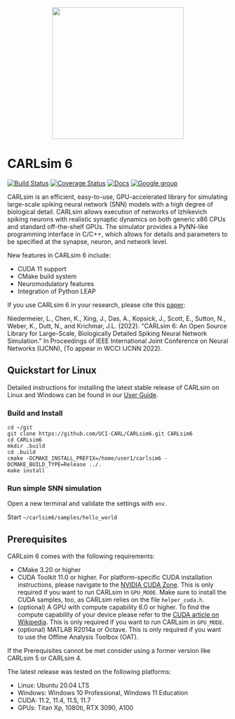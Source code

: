 <!--![](https://sites.socsci.uci.edu/~jkrichma/.Colored-CARL-Logo.gif)-->
<div align="center">
	<img src="https://sites.socsci.uci.edu/~jkrichma/.Colored-CARL-Logo.gif" width="300"/>
</div>

# CARLsim 6

[![Build Status](https://github.com/bainro/autoCARL/actions/workflows/build.yml/badge.svg)](https://github.com/bainro/autoCARL/actions/runs)
[![Coverage Status](https://coveralls.io/repos/github/bainro/autoCARL/badge.svg?branch=refs/heads/main)](https://coveralls.io/github/bainro/autoCARL?branch=refs/heads/main)
[![Docs](https://img.shields.io/badge/docs-v6.0.0-blue.svg)](http://uci-carl.github.io/CARLsim6)
[![Google group](https://img.shields.io/badge/Google-Discussion%20group-blue.svg)](https://groups.google.com/forum/#!forum/carlsim-snn-simulator)

CARLsim is an efficient, easy-to-use, GPU-accelerated library for simulating large-scale spiking neural network (SNN) models 
with a high degree of biological detail. 
CARLsim allows execution of networks of Izhikevich spiking neurons with realistic synaptic dynamics on both 
generic x86 CPUs and standard off-the-shelf GPUs. 
The simulator provides a PyNN-like programming interface in C/C++, 
which allows for details and parameters to be specified at the synapse, neuron, and network level.

New features in CARLsim 6 include:
- CUDA 11 support
- CMake build system
- Neuromodulatory features
- Integration of Python LEAP 

If you use CARLsim 6 in your research, please cite this [paper](https://www.socsci.uci.edu/~jkrichma/CARLsim6-IJCNN2022.pdf):

Niedermeier, L., Chen, K., Xing, J., Das, A., Kopsick, J., Scott, E., Sutton, N., Weber, K., Dutt, N., and Krichmar, J.L. (2022).
"CARLsim 6: An Open Source Library for Large-Scale, Biologically Detailed Spiking Neural Network Simulation."
In Proceedings of IEEE International Joint Conference on Neural Networks (IJCNN), (To appear in WCCI IJCNN 2022).


## Quickstart for Linux

Detailed instructions for installing the latest stable release of CARLsim on Linux and Windows
can be found in our [User Guide](http://uci-carl.github.io/CARLsim6/ch1_getting_started.html).


### Build and Install


```
cd ~/git
git clone https://github.com/UCI-CARL/CARLsim6.git CARLsim6
cd CARLsim6
mkdir .build
cd .build
cmake -DCMAKE_INSTALL_PREFIX=/home/user1/carlsim6 -DCMAKE_BUILD_TYPE=Release ../.
make install
```


### Run simple SNN simulation

Open a new terminal and validate the settings with `env`.

Start `~/carlsim6/samples/hello_world`


## Prerequisites

CARLsim 6 comes with the following requirements:
- CMake 3.20 or higher 
- CUDA Toolkit 11.0 or higher. For platform-specific CUDA installation instructions, please navigate to 
  the [NVIDIA CUDA Zone](https://developer.nvidia.com/cuda-zone).
  This is only required if you want to run CARLsim in `GPU_MODE`. Make sure to install the 
  CUDA samples, too, as CARLsim relies on the file `helper_cuda.h`.
- (optional) A GPU with compute capability 6.0 or higher. To find the compute capability of your device please 
  refer to the [CUDA article on Wikipedia](http://en.wikipedia.org/wiki/CUDA).
  This is only required if you want to run CARLsim in `GPU_MODE`.
- (optional) MATLAB R2014a or Octave. This is only required if you want to use the Offline Analysis Toolbox (OAT).

If the Prerequisites cannot be met consider using a former version like CARLsim 5 or CARLsim 4.

The latest release was tested on the following platforms:  
- Linux:  Ubuntu 20.04 LTS  
- Windows: Windows 10 Professional, Windows 11 Education  
- CUDA: 11.2, 11.4, 11.5, 11.7  
- GPUs: Titan Xp, 1080ti, RTX 3090, A100  
